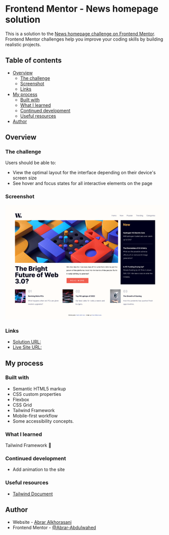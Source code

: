 # Frontend Mentor - News homepage solution

This is a solution to the [News homepage challenge on Frontend Mentor](https://www.frontendmentor.io/challenges/news-homepage-H6SWTa1MFl). Frontend Mentor challenges help you improve your coding skills by building realistic projects.

## Table of contents

- [Overview](#overview)
  - [The challenge](#the-challenge)
  - [Screenshot](#screenshot)
  - [Links](#links)
- [My process](#my-process)
  - [Built with](#built-with)
  - [What I learned](#what-i-learned)
  - [Continued development](#continued-development)
  - [Useful resources](#useful-resources)
- [Author](#author)

## Overview

### The challenge

Users should be able to:

- View the optimal layout for the interface depending on their device's screen size
- See hover and focus states for all interactive elements on the page

### Screenshot

![Desktop-Preview](./my_design/desktop.png)

### Links

- [Solution URL:](https://github.com/Abrar-Abdulwahed/news-homepage)
- [Live Site URL:](https://abrar-abdulwahed.github.io/news-homepage/)

## My process

### Built with

- Semantic HTML5 markup
- CSS custom properties
- Flexbox
- CSS Grid
- Tailwind Framework
- Mobile-first workflow
- Some accessibility concepts.

### What I learned

Tailwind Framework 🚀

### Continued development

- Add animation to the site

### Useful resources

- [Tailwind Document](https://tailwindcss.com/docs/)

## Author

- Website - [Abrar Alkhorasani](https://www.your-site.com)
- Frontend Mentor - [@Abrar-Abdulwahed](https://www.frontendmentor.io/profile/Abrar-Abdulwahed)
